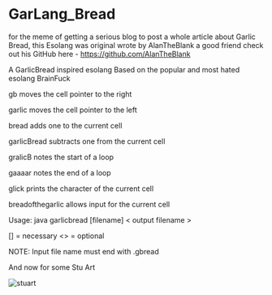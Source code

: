 # GarLang_Bread
for the meme of getting a serious blog to post a whole article about Garlic Bread, this Esolang was original wrote by AlanTheBlank a good friend
check out his GitHub here - https://github.com/AlanTheBlank

A GarlicBread inspired esolang Based on the popular and most hated esolang BrainFuck


gb moves the cell pointer to the right

garlic moves the cell pointer to the left

bread adds one to the current cell

garlicBread subtracts one from the current cell

gralicB notes the start of a loop

gaaaar notes the end of a loop

glick prints the character of the current cell

breadofthegarlic allows input for the current cell

Usage: java garlicbread [filename] < output filename >

[] = necessary <> = optional

NOTE: Input file name must end with .gbread


And now for some Stu Art

![stuart](https://raw.githubusercontent.com/TheCyberViking/GarLang_Bread/master/Gralic%20Stu.PNG)
